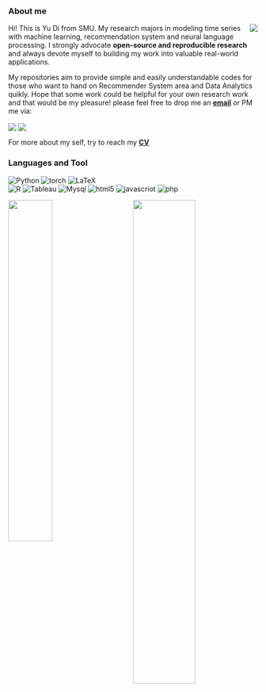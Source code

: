 ### About me

<img align='right' src="https://github-readme-stats.vercel.app/api?username=AmazingDD&show_icons=true&theme=vue&hide_border=true">

Hi! This is Yu Di from SMU. My research majors in modeling time series with machine learning, recommendation system and neural language processing. I strongly advocate **open-source and reproducible research** and always devote myself to building my work into valuable real-world applications.

My repositories aim to provide simple and easily understandable codes for those who want to hand on Recommender System area and Data Analytics quikly.
Hope that some work could be helpful for your own research work and that would be my pleasure! please feel free to drop me an [**email**](mailto:di.yu.2021@mitb.smu.edu.sg) or PM me via:

<a alt='LinkedIn' href='https://www.linkedin.com/in/yudimars/'><img align='center' src='https://img.shields.io/badge/LinkedIn-yudimars-blue?style=social&logo=linkedin'></a> <a alt='WeChat' href='https://github.com/AmazingDD/AmazingDD/blob/main/WechatIMG93.jpeg'><img align='center' src='https://img.shields.io/badge/WeChat-yd1172392977-blue?style=social&logo=wechat'></a>

For more about my self, try to reach my [**CV**](http://amazingdd.github.io/)

### Languages and Tool

![Python](https://img.shields.io/badge/python-3670A0?logo=python&logoColor=white) 
![torch](https://img.shields.io/badge/torch-EE4C2C?logo=pytorch&logoColor=white) 
![LaTeX](https://img.shields.io/badge/latex-%23008080.svg?logo=latex&logoColor=white) 	
![R](https://img.shields.io/badge/R-%23E34F26.svg?logo=R&logoColor=white&color=00bfff) 
![Tableau](https://img.shields.io/badge/Tableau-%2311AB00.svg?logo=Tableau&logoColor=white) 
![Mysql](https://img.shields.io/badge/MySQL-%234479A1?logo=mysql&logoColor=white)
![html5](https://img.shields.io/badge/html5-%23E34F26?style=flat&logo=html5&logoColor=white)
![javascriot](https://img.shields.io/badge/javascript-%23F7DF1E?logo=JavaScript&logoColor=white)
![php](https://img.shields.io/badge/php-%23777BB4?logo=php&logoColor=white)
<!-- ![Tableau](https://img.shields.io/badge/Tableau-%2311AB00.svg?style=for-the-badge&logo=Tableau&logoColor=white)  -->


<img align='left' width=42% src="https://github-readme-stats.vercel.app/api/top-langs/?username=AmazingDD&layout=compact&theme=vue&hide_border=True" />
<img align='right' width=50% src="https://github-readme-streak-stats.herokuapp.com?user=amazingDD&theme=vue&hide_border=true" />




